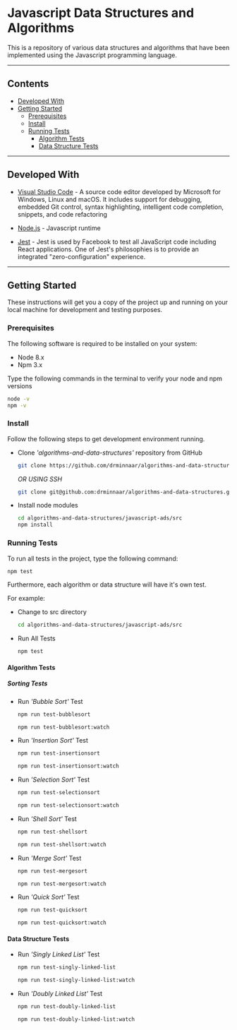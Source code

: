 # Javascript Data Structures and Algorithms

This is a repository of various data structures and algorithms that have been implemented using the Javascript programming language.

---

## Contents

* [Developed With](#developed-with)
* [Getting Started](#getting-started)
  * [Prerequisites](#prerequisites)
  * [Install](#install)
  * [Running Tests](#running-tests)
    * [Algorithm Tests](#algorithm-tests)
    * [Data Structure Tests](#data-structure-tests)

---

## Developed With

* [Visual Studio Code](https://code.visualstudio.com/) - A source code editor developed by Microsoft for Windows, Linux and macOS. It includes support for debugging, embedded Git control, syntax highlighting, intelligent code completion, snippets, and code refactoring

* [Node.js](https://nodejs.org/en/) - Javascript runtime

* [Jest](https://facebook.github.io/jest/) - Jest is used by Facebook to test all JavaScript code including React applications. One of Jest's philosophies is to provide an integrated "zero-configuration" experience.

---

## Getting Started

These instructions will get you a copy of the project up and running on your local machine for development and testing purposes.

### Prerequisites

The following software is required to be installed on your system:

* Node 8.x
* Npm 3.x

Type the following commands in the terminal to verify your node and npm versions

```bash
node -v
npm -v
```

### Install

Follow the following steps to get development environment running.

* Clone _'algorithms-and-data-structures'_ repository from GitHub

  ```bash
  git clone https://github.com/drminnaar/algorithms-and-data-structures.git
  ```

  _OR USING SSH_

  ```bash
  git clone git@github.com:drminnaar/algorithms-and-data-structures.git
  ```

* Install node modules

  ```bash
  cd algorithms-and-data-structures/javascript-ads/src
  npm install
  ```

### Running Tests

To run all tests in the project, type the following command:

```javascript
npm test
```

Furthermore, each algorithm or data structure will have it's own test.

For example:

* Change to src directory

   ```bash
   cd algorithms-and-data-structures/javascript-ads/src
   ```

* Run All Tests

  ```bash
  npm test
  ```

#### Algorithm Tests

##### Sorting Tests

* Run _'Bubble Sort'_ Test

  ```bash
  npm run test-bubblesort
  ```

  ```bash
  npm run test-bubblesort:watch
  ```

* Run _'Insertion Sort'_ Test

  ```bash
  npm run test-insertionsort
  ```

  ```bash
  npm run test-insertionsort:watch
  ```

* Run _'Selection Sort'_ Test

  ```bash
  npm run test-selectionsort
  ```

  ```bash
  npm run test-selectionsort:watch
  ```

* Run _'Shell Sort'_ Test

  ```bash
  npm run test-shellsort
  ```

  ```bash
  npm run test-shellsort:watch
  ```

* Run _'Merge Sort'_ Test

  ```bash
  npm run test-mergesort
  ```

  ```bash
  npm run test-mergesort:watch
  ```

* Run _'Quick Sort'_ Test

  ```bash
  npm run test-quicksort
  ```

  ```bash
  npm run test-quicksort:watch
  ```

#### Data Structure Tests

* Run _'Singly Linked List'_ Test

  ```bash
  npm run test-singly-linked-list
  ```

  ```bash
  npm run test-singly-linked-list:watch
  ```

* Run _'Doubly Linked List'_ Test

  ```bash
  npm run test-doubly-linked-list
  ```

  ```bash
  npm run test-doubly-linked-list:watch
  ```